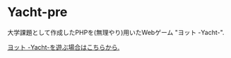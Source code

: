 # Yacht-pre
大学課題として作成したPHPを(無理やり)用いたWebゲーム "ヨット -Yacht-".

[ヨット -Yacht-を遊ぶ場合はこちらから.](https://www.domei-sha.com/portfolio/yacht/top.html)

